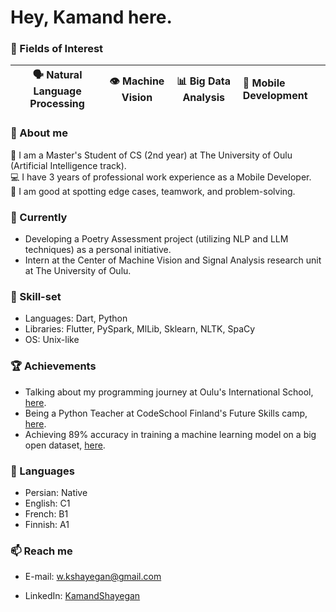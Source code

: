 
 # Hey, Kamand here.

 ### 🌟 Fields of Interest

| 🗣️ **Natural Language Processing** | 👁️ **Machine Vision** |  📊 **Big Data Analysis** | 📱 **Mobile Development** |
|:----------------------------------:|:---------------------:|:-------------------------:|:------------------------


<!--
**KamandShayegan/KamandShayegan** is a ✨ _special_ ✨ repository because its `README.md` (this file) appears on your GitHub profile.

Here are some ideas to get you started:

- 🔭 I’m currently working on ...
- 🌱 I’m currently learning ...
- 👯 I’m looking to collaborate on ...
- 🤔 I’m looking for help with ...
- 💬 Ask me about ...
- 📫 How to reach me: ...
- 😄 Pronouns: ...
- 
-->

<!-- [![Top Langs](https://github-readme-stats.vercel.app/api/top-langs/?username=kamandshayegan&layout=compact&theme=tokyonight)](https://github.com/anuraghazra/github-readme-stats) -->

<!-- 
<div align='center'>
 <img src="https://vandaei.ir/wp-content/uploads/2021/04/animation_640_knud1x9i.gif" width="200"/>
</div> -->

<!-- ![Kamands Work Env](https://cdn.dribbble.com/users/2646423/screenshots/5507196/computer.gif) -->
### 🤔 About me

 🌱 I am a Master's Student of CS (2nd year) at The University of Oulu (Artificial Intelligence track).\
 💻 I have 3 years of professional work experience as a Mobile Developer.\
 👯 I am good at spotting edge cases, teamwork, and problem-solving.
 
 ### 🔭 Currently
 - Developing a Poetry Assessment project (utilizing NLP and LLM techniques) as a personal initiative.
 - Intern at the Center of Machine Vision and Signal Analysis research unit at The University of Oulu.
 

 ### 💪 Skill-set
 - Languages: Dart, Python
 - Libraries: Flutter, PySpark, MlLib, Sklearn, NLTK, SpaCy
 - OS: Unix-like

<!-- ### 📈 my github stats -->

<!-- [![Anurag's GitHub stats](https://github-readme-stats.vercel.app/api?username=kamandshayegan&count_private=true&show_icons=true&theme=buefy)](https://github.com/anuraghazra/github-readme-stats) -->

<!-- <div style="display: flex; flex-direction: row;">
  <img class="img" src="https://github-readme-stats.vercel.app/api/top-langs/?username=kamandshayegan&layout=compact&theme=tokyonight" />
 <img class="img" src="https://github-readme-stats.vercel.app/api?username=kamandshayegan&count_private=true&show_icons=true&theme=tokyonight" />

</div> -->

<!-- https://open.spotify.com/user/s2zngaj7nt3ftk0ut5urf7r1a?si=BouZdWouTSKTIGfBFDWN_Q -->
### 🏆 Achievements
- Talking about my programming journey at Oulu's International School, [here](https://www.linkedin.com/feed/update/urn:li:activity:7211978227693584384/).
- Being a Python Teacher at CodeSchool Finland's Future Skills camp, [here](https://www.linkedin.com/feed/update/urn:li:activity:7172705486222311425/).
- Achieving 89% accuracy in training a machine learning model on a big open dataset, [here](https://github.com/KamandShayegan/a-bigdata-clickstream-analysis).

### 💬 Languages
- Persian: Native
- English: C1
- French: B1
- Finnish: A1

### 📫 Reach me

- E-mail: <a href="mailto:w.kshayegan@gmail.com"> w.kshayegan@gmail.com </a>

- LinkedIn: [KamandShayegan](https://www.linkedin.com/in/kamand-shayegan-4361041a7/)


